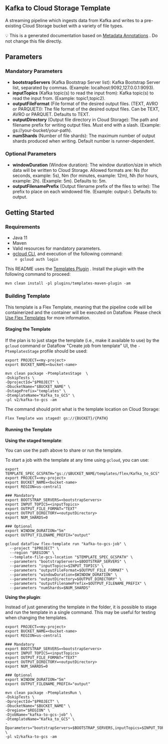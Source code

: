 Kafka to Cloud Storage Template
---
A streaming pipeline which ingests data from Kafka and writes to a pre-existing Cloud Storage bucket with a variety of file types.


:bulb: This is a generated documentation based
on [Metadata Annotations](https://github.com/GoogleCloudPlatform/DataflowTemplates#metadata-annotations)
. Do not change this file directly.

## Parameters

### Mandatory Parameters

* **bootstrapServers** (Kafka Bootstrap Server list): Kafka Bootstrap Server list, separated by commas. (Example: localhost:9092,127.0.0.1:9093).
* **inputTopics** (Kafka topic(s) to read the input from): Kafka topic(s) to read the input from. (Example: topic1,topic2).
* **outputFileFormat** (File format of the desired output files. (TEXT, AVRO or PARQUET)): The file format of the desired output files. Can be TEXT, AVRO or PARQUET. Defaults to TEXT.
* **outputDirectory** (Output file directory in Cloud Storage): The path and filename prefix for writing output files. Must end with a slash. (Example: gs://your-bucket/your-path).
* **numShards** (Number of file shards): The maximum number of output shards produced when writing. Default number is runner-dependent.

### Optional Parameters

* **windowDuration** (Window duration): The window duration/size in which data will be written to Cloud Storage. Allowed formats are: Ns (for seconds, example: 5s), Nm (for minutes, example: 12m), Nh (for hours, example: 2h). (Example: 5m). Defaults to: 5m.
* **outputFilenamePrefix** (Output filename prefix of the files to write): The prefix to place on each windowed file. (Example: output-). Defaults to: output.

## Getting Started

### Requirements

* Java 11
* Maven
* Valid resources for mandatory parameters.
* [gcloud CLI](https://cloud.google.com/sdk/gcloud), and execution of the
  following command:
    * `gcloud auth login`

This README uses
the [Templates Plugin](https://github.com/GoogleCloudPlatform/DataflowTemplates#templates-plugin)
. Install the plugin with the following command to proceed:

```shell
mvn clean install -pl plugins/templates-maven-plugin -am
```

### Building Template

This template is a Flex Template, meaning that the pipeline code will be
containerized and the container will be executed on Dataflow. Please
check [Use Flex Templates](https://cloud.google.com/dataflow/docs/guides/templates/using-flex-templates)
for more information.

#### Staging the Template

If the plan is to just stage the template (i.e., make it available to use) by
the `gcloud` command or Dataflow "Create job from template" UI,
the `-PtemplatesStage` profile should be used:

```shell
export PROJECT=<my-project>
export BUCKET_NAME=<bucket-name>

mvn clean package -PtemplatesStage  \
-DskipTests \
-DprojectId="$PROJECT" \
-DbucketName="$BUCKET_NAME" \
-DstagePrefix="templates" \
-DtemplateName="Kafka_to_GCS" \
-pl v2/kafka-to-gcs -am
```

The command should print what is the template location on Cloud Storage:

```
Flex Template was staged! gs://{BUCKET}/{PATH}
```


#### Running the Template

**Using the staged template**:

You can use the path above to share or run the template.

To start a job with the template at any time using `gcloud`, you can use:

```shell
export TEMPLATE_SPEC_GCSPATH="gs://$BUCKET_NAME/templates/flex/Kafka_to_GCS"
export PROJECT=<my-project>
export BUCKET_NAME=<bucket-name>
export REGION=us-central1

### Mandatory
export BOOTSTRAP_SERVERS=<bootstrapServers>
export INPUT_TOPICS=<inputTopics>
export OUTPUT_FILE_FORMAT="TEXT"
export OUTPUT_DIRECTORY=<outputDirectory>
export NUM_SHARDS=0

### Optional
export WINDOW_DURATION="5m"
export OUTPUT_FILENAME_PREFIX="output"

gcloud dataflow flex-template run "kafka-to-gcs-job" \
  --project "$PROJECT" \
  --region "$REGION" \
  --template-file-gcs-location "$TEMPLATE_SPEC_GCSPATH" \
  --parameters "bootstrapServers=$BOOTSTRAP_SERVERS" \
  --parameters "inputTopics=$INPUT_TOPICS" \
  --parameters "outputFileFormat=$OUTPUT_FILE_FORMAT" \
  --parameters "windowDuration=$WINDOW_DURATION" \
  --parameters "outputDirectory=$OUTPUT_DIRECTORY" \
  --parameters "outputFilenamePrefix=$OUTPUT_FILENAME_PREFIX" \
  --parameters "numShards=$NUM_SHARDS"
```


**Using the plugin**:

Instead of just generating the template in the folder, it is possible to stage
and run the template in a single command. This may be useful for testing when
changing the templates.

```shell
export PROJECT=<my-project>
export BUCKET_NAME=<bucket-name>
export REGION=us-central1

### Mandatory
export BOOTSTRAP_SERVERS=<bootstrapServers>
export INPUT_TOPICS=<inputTopics>
export OUTPUT_FILE_FORMAT="TEXT"
export OUTPUT_DIRECTORY=<outputDirectory>
export NUM_SHARDS=0

### Optional
export WINDOW_DURATION="5m"
export OUTPUT_FILENAME_PREFIX="output"

mvn clean package -PtemplatesRun \
-DskipTests \
-DprojectId="$PROJECT" \
-DbucketName="$BUCKET_NAME" \
-Dregion="$REGION" \
-DjobName="kafka-to-gcs-job" \
-DtemplateName="Kafka_to_GCS" \
-Dparameters="bootstrapServers=$BOOTSTRAP_SERVERS,inputTopics=$INPUT_TOPICS,outputFileFormat=$OUTPUT_FILE_FORMAT,windowDuration=$WINDOW_DURATION,outputDirectory=$OUTPUT_DIRECTORY,outputFilenamePrefix=$OUTPUT_FILENAME_PREFIX,numShards=$NUM_SHARDS" \
-pl v2/kafka-to-gcs -am
```
